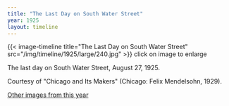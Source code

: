 ```yaml
---
title: "The Last Day on South Water Street"
year: 1925
layout: timeline
---
```


{{< image-timeline title="The Last Day on South Water Street" src="/img/timeline/1925/large/240.jpg" >}}
click on image to enlarge

The last day on South Water Street, August 27, 1925. 

Courtesy of "Chicago and Its Makers" (Chicago: Felix Mendelsohn, 1929).

[Other images from this year](/historical/timeline/1925)